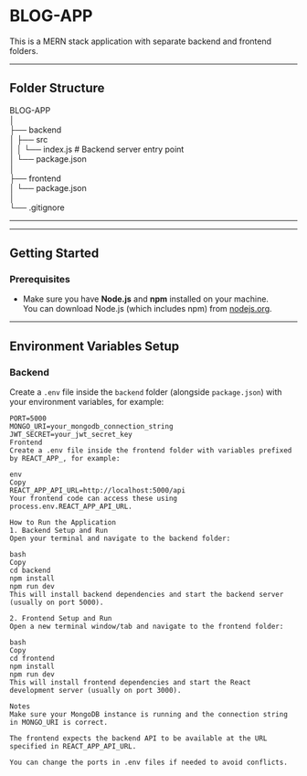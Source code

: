 # BLOG-APP

This is a MERN stack application with separate backend and frontend folders.

---

## Folder Structure

BLOG-APP  
│  
├── backend  
│ ├── src  
│ │ └── index.js  # Backend server entry point  
│ └── package.json  
│  
├── frontend  
│ └── package.json  
│  
└── .gitignore

---


---

## Getting Started

### Prerequisites

- Make sure you have **Node.js** and **npm** installed on your machine.  
  You can download Node.js (which includes npm) from [nodejs.org](https://nodejs.org/).

---

## Environment Variables Setup

### Backend

Create a `.env` file inside the `backend` folder (alongside `package.json`) with your environment variables, for example:

```env
PORT=5000
MONGO_URI=your_mongodb_connection_string
JWT_SECRET=your_jwt_secret_key
Frontend
Create a .env file inside the frontend folder with variables prefixed by REACT_APP_, for example:

env
Copy
REACT_APP_API_URL=http://localhost:5000/api
Your frontend code can access these using process.env.REACT_APP_API_URL.

How to Run the Application
1. Backend Setup and Run
Open your terminal and navigate to the backend folder:

bash
Copy
cd backend
npm install
npm run dev
This will install backend dependencies and start the backend server (usually on port 5000).

2. Frontend Setup and Run
Open a new terminal window/tab and navigate to the frontend folder:

bash
Copy
cd frontend
npm install
npm run dev
This will install frontend dependencies and start the React development server (usually on port 3000).

Notes
Make sure your MongoDB instance is running and the connection string in MONGO_URI is correct.

The frontend expects the backend API to be available at the URL specified in REACT_APP_API_URL.

You can change the ports in .env files if needed to avoid conflicts.



